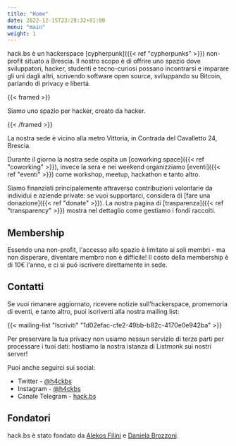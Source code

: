 ```yaml
---
title: "Home"
date: 2022-12-15T23:28:32+01:00
menu: "main"
weight: 1
---
```


hack.bs è un hackerspace [cypherpunk]({{< ref "cypherpunks" >}}) non-profit situato a Brescia. Il nostro scopo è di offrire uno spazio dove sviluppatori, hacker, studenti e tecno-curiosi possano incontrarsi e imparare gli uni dagli altri, scrivendo software open source, sviluppando su Bitcoin, parlando di privacy e libertá.

{{< framed >}}

Siamo uno spazio per hacker, creato da hacker.

{{< /framed >}}

La nostra sede è vicino alla metro Vittoria, in Contrada del Cavalletto 24, Brescia.

Durante il giorno la nostra sede ospita un [coworking space]({{< ref "coworking" >}}), invece la sera e nei weekend organizziamo [eventi]({{< ref "eventi" >}}) come workshop, meetup, hackathon e tanto altro.

Siamo finanziati principalemente attraverso contribuzioni volontarie da individui e aziende private: se vuoi supportarci, considera di [fare una donazione]({{< ref "donate" >}}).
La nostra pagina di [trasparenza]({{< ref "transparency" >}}) mostra nel dettaglio come gestiamo i fondi raccolti.

## Membership

Essendo una non-profit, l'accesso allo spazio è limitato ai soli membri - ma non disperare, diventare membro non è difficile! Il costo della membership è di 10€ l'anno, e ci si puó iscrivere direttamente in sede.

## Contatti

Se vuoi rimanere aggiornato, ricevere notizie sull'hackerspace, promemoria di eventi, e tanto altro, puoi iscriverti alla nostra mailing list:

{{< mailing-list "Iscriviti" "1d02efac-cfe2-49bb-b82c-4170e0e942ba" >}}

Per preservare la tua privacy non usiamo nessun servizio di terze parti per processare i tuoi dati: hostiamo la nostra istanza di Listmonk sui nostri server!

Puoi anche seguirci sui social:

- Twitter - [@h4ckbs](https://twitter.com/h4ckbs)
- Instagram - [@h4ckbs](https://instagram.com/h4ckbs)
- Canale Telegram - [hack.bs](https://t.me/h4ckbs)

## Fondatori

hack.bs è stato fondato da [Alekos Filini](https://twitter.com/afilini) e [Daniela Brozzoni](https://twitter.com/danielabrozzoni).
